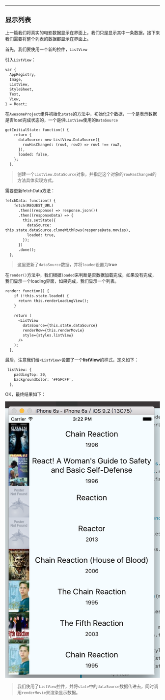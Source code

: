 ----------

## 显示列表 ##

上一篇我们将真实的电影数据显示在界面上，我们只是显示其中一条数据，接下来我们需要将整个列表的数据都显示在界面上。

首先，我们要使用一个新的控件，`ListView`

引入`ListView`：

    var {
      AppRegistry,
      Image,
      ListView,
      StyleSheet,
      Text,
      View,
    } = React;
    
在`AwesomeProject`组件初始化`state`的方法中，初始化2个数据，一个是表示数据是否load完成状态的，一个是供`ListView`使用的`DataSource`

    getInitialState: function() {
        return {
          dataSource: new ListView.DataSource({
            rowHasChanged: (row1, row2) => row1 !== row2,
          }),
          loaded: false,
        };
      },

> 创建一个`ListView.DataSource`对象，并指定这个对象的`rowHasChanged`的方法具体实现方式。

需要更新fetchData方法：

    fetchData: function() {
        fetch(REQUEST_URL)
          .then((response) => response.json())
          .then((responseData) => {
            this.setState({
              dataSource: this.state.dataSource.cloneWithRows(responseData.movies),
              loaded: true,
            });
          })
          .done();
      },

> 这里更新了`dataSource`数据，并将`loaded`设置为**true**

在`render()`方法中，我们根据`loaded`来判断是否数据加载完成，如果没有完成，我们显示一个loading界面，如果完成，我们显示一个列表。

    render: function() {
        if (!this.state.loaded) {
          return this.renderLoadingView();
        }
    
        return (
          <ListView
            dataSource={this.state.dataSource}
            renderRow={this.renderMovie}
            style={styles.listView}
          />
        );
      },
    
最后，注意我们给`<ListView>`设置了一个**listView**的样式，定义如下：

     listView: {
        paddingTop: 20,
        backgroundColor: '#F5FCFF',
      },
      
OK，最终结果如下：

![此处输入图片的描述][1]

> 我们使用了`ListView`控件，并将`state`中的`dataSource`数据传进去，同时调用`renderMovie`来渲染显示数据。


  [1]: content/20151218/simulator_read_movies.png